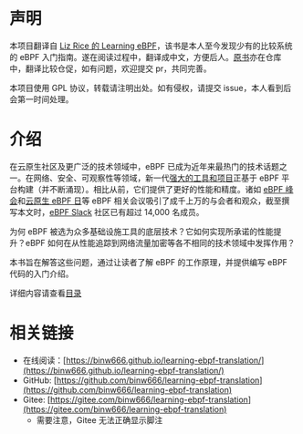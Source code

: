 # 声明

本项目翻译自 [Liz Rice 的 Learning eBPF](https://isovalent.com/books/learning-ebpf/)，该书是本人至今发现少有的比较系统的 eBPF 入门指南。遂在阅读过程中，翻译成中文，方便后人。[原书](./Learning-eBPF%20-%20Full%20book.pdf)亦在仓库中，翻译比较仓促，如有问题，欢迎提交 pr，共同完善。

本项目使用 GPL 协议，转载请注明出处。如有侵权，请提交 issue，本人看到后会第一时间处理。

# 介绍

在云原生社区及更广泛的技术领域中，eBPF 已成为近年来最热门的技术话题之一。在网络、安全、可观察性等领域，新一代[强大的工具和项目](https://ebpf.io/applications)正基于 eBPF 平台构建（并不断涌现）。相比从前，它们提供了更好的性能和精度。诸如 [eBPF 峰会](https://ebpf.io/summit-2022)和[云原生 eBPF 日](https://www.youtube.com/playlist?list=PLDg_GiBbAx-lZtLQtDaoj_eoMfmGzSmxo)等 eBPF 相关会议吸引了成千上万的与会者和观众，截至撰写本文时，[eBPF Slack](http://ebpf.io/slack) 社区已有超过 14,000 名成员。

为何 eBPF 被选为众多基础设施工具的底层技术？它如何实现所承诺的性能提升？eBPF 如何在从性能追踪到网络流量加密等各不相同的技术领域中发挥作用？

本书旨在解答这些问题，通过让读者了解 eBPF 的工作原理，并提供编写 eBPF 代码的入门介绍。

详细内容请查看[目录](./src/SUMMARY.md)

# 相关链接
- 在线阅读：[https://binw666.github.io/learning-ebpf-translation/](https://binw666.github.io/learning-ebpf-translation/)
- GitHub: [https://github.com/binw666/learning-ebpf-translation](https://github.com/binw666/learning-ebpf-translation)
- Gitee: [https://gitee.com/binw666/learning-ebpf-translation](https://gitee.com/binw666/learning-ebpf-translation)
  - 需要注意，Gitee 无法正确显示脚注